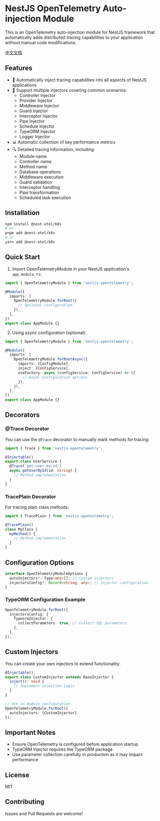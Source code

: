 # NestJS OpenTelemetry Auto-injection Module

This is an OpenTelemetry auto-injection module for NestJS framework that automatically adds distributed tracing capabilities to your application without manual code modifications.

[中文文档](./README.zh-CN.md)

## Features

- 🚀 Automatically inject tracing capabilities into all aspects of NestJS applications
- 🎯 Support multiple injectors covering common scenarios:
  - Controller Injector
  - Provider Injector
  - Middleware Injector
  - Guard Injector
  - Interceptor Injector
  - Pipe Injector
  - Schedule Injector
  - TypeORM Injector
  - Logger Injector
- 📊 Automatic collection of key performance metrics
- 🔍 Detailed tracing information, including:
  - Module name
  - Controller name
  - Method name
  - Database operations
  - Middleware execution
  - Guard validation
  - Interceptor handling
  - Pipe transformation
  - Scheduled task execution

## Installation

```bash
npm install @nest-otel/k8s
# or
pnpm add @nest-otel/k8s
# or
yarn add @nest-otel/k8s
```

## Quick Start

1. Import OpenTelemetryModule in your NestJS application's `app.module.ts`:

```typescript
import { OpenTelemetryModule } from 'nestjs-opentelemetry';

@Module({
  imports: [
    OpenTelemetryModule.forRoot({
      // Optional configuration
    }),
  ],
})
export class AppModule {}
```

2. Using async configuration (optional):

```typescript
import { OpenTelemetryModule } from 'nestjs-opentelemetry';

@Module({
  imports: [
    OpenTelemetryModule.forRootAsync({
      imports: [ConfigModule],
      inject: [ConfigService],
      useFactory: async (configService: ConfigService) => ({
        // Async configuration options
      }),
    }),
  ],
})
export class AppModule {}
```

## Decorators

### @Trace Decorator

You can use the `@Trace` decorator to manually mark methods for tracing:

```typescript
import { Trace } from 'nestjs-opentelemetry';

@Injectable()
export class UserService {
  @Trace('get-user-by-id')
  async getUserById(id: string) {
    // Method implementation
  }
}
```

### TracePlain Decorator

For tracing plain class methods:

```typescript
import { TracePlain } from 'nestjs-opentelemetry';

@TracePlain()
class MyClass {
  myMethod() {
    // Method implementation
  }
}
```

## Configuration Options

```typescript
interface OpenTelemetryModuleOptions {
  autoInjectors?: Type<any>[]; // Custom injectors
  injectorsConfig?: Record<string, any>; // Injector configuration
}
```

### TypeORM Configuration Example

```typescript
OpenTelemetryModule.forRoot({
  injectorsConfig: {
    TypeormInjector: {
      collectParameters: true, // Collect SQL parameters
    },
  },
});
```

## Custom Injectors

You can create your own injectors to extend functionality:

```typescript
@Injectable()
export class CustomInjector extends BaseInjector {
  inject(): void {
    // Implement injection logic
  }
}

// Use in module configuration
OpenTelemetryModule.forRoot({
  autoInjectors: [CustomInjector],
});
```

## Important Notes

- Ensure OpenTelemetry is configured before application startup
- TypeORM injector requires the TypeORM package
- Use parameter collection carefully in production as it may impact performance

## License

MIT

## Contributing

Issues and Pull Requests are welcome!